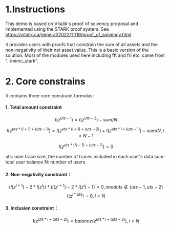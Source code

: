 # 1.Instructions
This demo is based on Vitalik's proof of solvency proposal and implemented using the STARK proof system. 
See https://vitalik.ca/general/2022/11/19/proof_of_solvency.html

It provides users with proofs that constrain the sum of all assets and the non-negativity of their net asset value. This is a basic version of the solution.
Most of the modules used here including fft and fri etc. came from "../mimc_stark".

# 2. Core constrains 
It contains three core constraint formulas:

#### 1. Total amount constraint
$$I(z^{uts-1})=I(z^{uts-2})-sum/N$$

$$I(z^{uts*(i+1)+(uts-1)}) = I(z^{uts*(i+1) +(uts-2)}) + I(z^{uts*i+(uts-1)}) - sum/N, i < N-1$$

$$I(z^{uts*(N-1)+(uts-1)})=0$$

uts: user trace size, the number of traces included in each user's data
sum: total user balance
N: number of users

#### 2. Non-negativity constraint：
$$(I(z^{i+1}) - 2 * I(z^{i})) * (I(z^{i+1}) - 2 * I(z^{i}) -1) = 0, i mod uts \notin \{ uts-1, uts-2 \}$$
$$I(z^{i*uts})=0, i < N$$

#### 3. Inclusion constraint：
$$I(z^{uts * i+(uts-2)})=balance(z^{uts * i+(uts-2)}),i < N$$